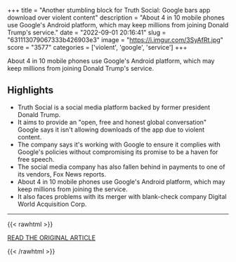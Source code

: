 +++
title = "Another stumbling block for Truth Social: Google bars app download over violent content"
description = "About 4 in 10 mobile phones use Google's Android platform, which may keep millions from joining Donald Trump's service."
date = "2022-09-01 20:16:41"
slug = "631113079067333b426903e3"
image = "https://i.imgur.com/3SyAfRt.jpg"
score = "3577"
categories = ['violent', 'google', 'service']
+++

About 4 in 10 mobile phones use Google's Android platform, which may keep millions from joining Donald Trump's service.

## Highlights

- Truth Social is a social media platform backed by former president Donald Trump.
- It aims to provide an "open, free and honest global conversation" Google says it isn't allowing downloads of the app due to violent content.
- The company says it's working with Google to ensure it complies with Google's policies without compromising its promise to be a haven for free speech.
- The social media company has also fallen behind in payments to one of its vendors, Fox News reports.
- About 4 in 10 mobile phones use Google's Android platform, which may keep millions from joining the service.
- It also faces problems with its merger with blank-check company Digital World Acquisition Corp.

---

{{< rawhtml >}}
  <p class="article-category">
    <a target="_blank" href="https://www.cbsnews.com/news/google-play-truth-social-ban-violent-content/">READ THE ORIGINAL ARTICLE</a>
  </p>
{{< /rawhtml >}}
